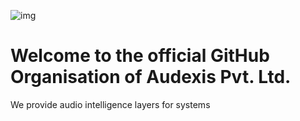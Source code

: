 
![img](https://media.discordapp.net/attachments/1264107758530072687/1409853456532901928/secondary.png?ex=68b186d9&is=68b03559&hm=539253fde3a80c300a3882ad7ba8b77ee83688ad03aa26cf4a897f86a1161324&=&format=webp&quality=lossless&width=1522&height=856)
# Welcome to the official GitHub Organisation of Audexis Pvt. Ltd.

We provide audio intelligence layers for systems
